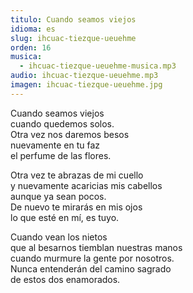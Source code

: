 ```yaml
---
titulo: Cuando seamos viejos
idioma: es
slug: ihcuac-tiezque-ueuehme
orden: 16
musica: 
  - ihcuac-tiezque-ueuehme-musica.mp3
audio: ihcuac-tiezque-ueuehme.mp3
imagen: ihcuac-tiezque-ueuehme.jpg
---
```


Cuando seamos viejos <br>
cuando quedemos solos.<br>
Otra vez nos daremos besos<br>
nuevamente en tu faz <br>
el perfume de las flores.<br>

Otra vez te abrazas de mi cuello<br>
y nuevamente acaricias mis cabellos<br>
aunque ya sean pocos.<br>
De nuevo te mirarás en mis ojos<br>
lo que esté en mí, es tuyo.<br>

Cuando vean los nietos<br>
que al besarnos tiemblan nuestras manos<br>
cuando murmure la gente por nosotros.<br>
Nunca entenderán del camino sagrado<br>
de estos dos enamorados.<br>
